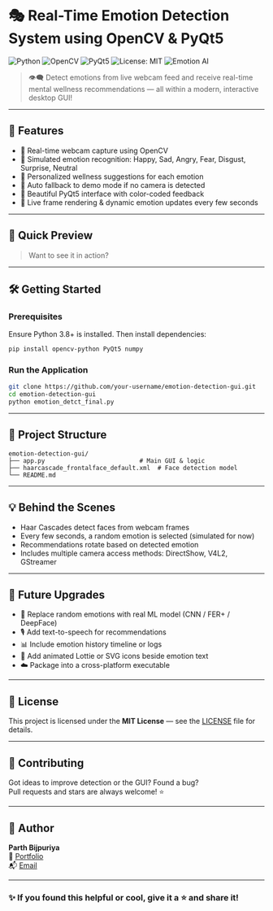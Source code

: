 
# 🎭 Real-Time Emotion Detection System using OpenCV & PyQt5

![Python](https://img.shields.io/badge/Python-3.8+-blue?style=for-the-badge&logo=python)
![OpenCV](https://img.shields.io/badge/OpenCV-Enabled-brightgreen?style=for-the-badge&logo=opencv)
![PyQt5](https://img.shields.io/badge/GUI-PyQt5-red?style=for-the-badge&logo=qt)
![License: MIT](https://img.shields.io/badge/License-MIT-yellow.svg?style=for-the-badge)
![Emotion AI](https://img.shields.io/badge/Emotion%20AI-Simulation-purple?style=for-the-badge&logo=ai)

> 👁️‍🗨️ Detect emotions from live webcam feed and receive real-time mental wellness recommendations — all within a modern, interactive desktop GUI!

---

## 🌟 Features

- 📸 Real-time webcam capture using OpenCV
- 🧠 Simulated emotion recognition: Happy, Sad, Angry, Fear, Disgust, Surprise, Neutral
- 💬 Personalized wellness suggestions for each emotion
- 🚨 Auto fallback to demo mode if no camera is detected
- 🎨 Beautiful PyQt5 interface with color-coded feedback
- 🔄 Live frame rendering & dynamic emotion updates every few seconds

---

## 🚀 Quick Preview

> Want to see it in action?



---

## 🛠️ Getting Started

### Prerequisites

Ensure Python 3.8+ is installed. Then install dependencies:

```bash
pip install opencv-python PyQt5 numpy
```

### Run the Application

```bash
git clone https://github.com/your-username/emotion-detection-gui.git
cd emotion-detection-gui
python emotion_detct_final.py
```

---
<!-- 
## 🖼 UI Overview

| Main Window | Real-Time Emotion | Smart Suggestion |
|-------------|-------------------|------------------|
| ![UI](https://via.placeholder.com/250x150?text=Main+UI) | ![Detection](https://via.placeholder.com/250x150?text=Emotion+Detection) | ![Advice](https://via.placeholder.com/250x150?text=Wellness+Tip) |

--- -->

## 📂 Project Structure

```
emotion-detection-gui/
├── app.py                          # Main GUI & logic
├── haarcascade_frontalface_default.xml  # Face detection model
└── README.md
```

---

## 💡 Behind the Scenes

- Haar Cascades detect faces from webcam frames
- Every few seconds, a random emotion is selected (simulated for now)
- Recommendations rotate based on detected emotion
- Includes multiple camera access methods: DirectShow, V4L2, GStreamer

---

## 🎯 Future Upgrades

- 🤖 Replace random emotions with real ML model (CNN / FER+ / DeepFace)
- 🎙️ Add text-to-speech for recommendations
- 📊 Include emotion history timeline or logs
- 🌈 Add animated Lottie or SVG icons beside emotion text
- ☁️ Package into a cross-platform executable

---

## 📜 License

This project is licensed under the **MIT License** — see the [LICENSE](LICENSE) file for details.

---

## 🤝 Contributing

Got ideas to improve detection or the GUI? Found a bug?  
Pull requests and stars are always welcome! ⭐

---

## 👤 Author

**Parth Bijpuriya**  
💼 [Portfolio](https://superb-gingersnap-2a78b0.netlify.app/)  
📬 [Email](mailto:parthbijpuriya416.com)  
<!-- 🐦 [Twitter](https://twitter.com/yourhandle) -->

---

### ✨ If you found this helpful or cool, give it a ⭐ and share it!
